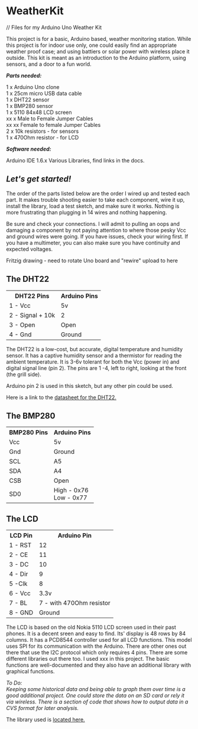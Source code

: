 # WeatherKit
// Files for my Arduino Uno Weather Kit

This project is for a basic, Arduino based, weather monitoring station. While this project is for indoor use only, one could easily find an appropriate weather proof case; and using battiers or solar power with wireless place it outside. This kit is meant as an introduction to the Arduino platform, using sensors, and a door to a fun world. 
<P>
<B><I>Parts needed:</I></B>
<P>
1 x Arduino Uno clone<BR>
1 x 25cm micro USB data cable<BR>
1 x DHT22 sensor<BR>
1 x BMP280 sensor<BR>
1 x 5110 84x48 LCD screen<BR>
xx x Male to Female Jumper Cables<BR>
xx xx Female to female Jumper Cables<BR>
2 x 10k resistors - for sensors<BR>
1 x 470Ohm resistor - for LCD<BR>
<P>
<B><I>Software needed:</I></B>
<P>
Arduino IDE 1.6.x
Various Libraries, find links in the docs. 
<P>
<H2><I>Let's get started!</I></H2>
<P>
The order of the parts listed below are the order I wired up and tested each part. It makes trouble shooting easier to take each component, wire it up, install the library, load a test sketch, and make sure it works. Nothing is more frustrating than plugging in 14 wires and nothing happening. 
<P>
Be sure and check your connections. I will admit to pulling an oops and damaging a component by not paying attention to where those pesky Vcc and ground wires were going. If you have issues, check your wiring first. If you have a multimeter, you can also make sure you have continuity and expected voltages. 
<P>
Fritzig drawing - need to rotate Uno board and "rewire"
	upload to here
<P>	

		
<P>
<H2>The DHT22</H2>
<P>	
<table class="tg">
  <tr>
    <th class="tg-e3zv">DHT22 Pins</th>
    <th class="tg-hgcj">Arduino Pins</th>
  </tr>
  <tr>
    <td class="tg-031e">1 - Vcc</td>
    <td class="tg-s6z2">5v</td>
  </tr>
  <tr>
    <td class="tg-031e">2 - Signal + 10k</td>
    <td class="tg-s6z2">2</td>
  </tr>
  <tr>
    <td class="tg-031e">3 - Open</td>
    <td class="tg-s6z2">Open</td>
  </tr>
  <tr>
    <td class="tg-031e">4 - Gnd</td>
    <td class="tg-s6z2">Ground</td>
  </tr>
</table>
The DHT22 is a low-cost, but accurate, digital temperature and humidity sensor. It has a captive humidity sensor and a thermistor for reading the ambient temperature. It is 3-6v tolerant for both the Vcc (power in) and digital signal line (pin 2). The pins are 1 -4, left to right, looking at the front (the grill side).
<P>
Arduino pin 2 is used in this sketch, but any other pin could be used. 
<P>
Here is a link to the <A HREF="http://www.electroschematics.com/wp-content/uploads/2015/02/DHT22-datasheet.pdf">datasheet for the DHT22.</A>
<P>

<P>
<H2>The BMP280</H2>
<P>
<table class="tg">
  <tr>
    <th class="tg-e3zv">BMP280 Pins</th>
    <th class="tg-e3zv">Arduino Pins</th>
  </tr>
  <tr>
    <td class="tg-031e">Vcc</td>
    <td class="tg-031e">5v</td>
  </tr>
  <tr>
    <td class="tg-031e">Gnd</td>
    <td class="tg-031e">Ground</td>
  </tr>
  <tr>
    <td class="tg-031e">SCL</td>
    <td class="tg-031e">A5</td>
  </tr>
  <tr>
    <td class="tg-031e">SDA</td>
    <td class="tg-031e">A4</td>
  </tr>
  <tr>
    <td class="tg-yw4l">CSB</td>
    <td class="tg-yw4l">Open</td>
  </tr>
  <tr>
    <td class="tg-yw4l">SD0</td>
    <td class="tg-yw4l">High - 0x76<br>Low - 0x77</td>
  </tr>
</table>
<H2>The LCD</H2>
<P>

<table class="tg">
  <tr>
    <th class="tg-e3zv">LCD Pin</th>
    <th class="tg-hgcj">Arduino Pin</th>
  </tr>
  <tr>
    <td class="tg-031e">1 - RST</td>
    <td class="tg-s6z2">12</td>
  </tr>
  <tr>
    <td class="tg-031e">2 - CE</td>
    <td class="tg-s6z2">11</td>
  </tr>
  <tr>
    <td class="tg-031e">3 - DC</td>
    <td class="tg-s6z2">10</td>
  </tr>
  <tr>
    <td class="tg-031e">4 - Dir</td>
    <td class="tg-s6z2">9</td>
  </tr>
  <tr>
    <td class="tg-031e">5 -Clk</td>
    <td class="tg-s6z2">8</td>
  </tr>
  <tr>
    <td class="tg-yw4l">6 - Vcc</td>
    <td class="tg-baqh">3.3v</td>
  </tr>
  <tr>
    <td class="tg-yw4l">7 - BL</td>
    <td class="tg-baqh">7 - with 470Ohm resistor</td>
  </tr>
  <tr>
    <td class="tg-yw4l">8 - GND</td>
    <td class="tg-baqh">Ground</td>
  </tr>
</table>
<P>		
The LCD is based on the old Nokia 5110 LCD screen used in their past phones. It is a decent sreen and easy to find. Its' display is 48 rows by 84 columns. It has a PCD8544 controller used for all LCD functions. This model uses SPI for its communication with the Arduino. There are other ones out there that use the I2C protocol which only requires 4 pins. There are some different libraries out there too. I used xxx in this project. The basic functions are well-documented and they also have an additional library with graphical functions. 

<I>To Do:</I>
<BR>
<I>Keeping some historical data and being able to graph them over time is a good additional project. One could store the data on an SD card or rely it via wireless. There is a section of code that shows how to output data in a CVS format for later analysis. </I>
<P>
The library used is <A HREF="http://www.rinkydinkelectronics.com/download.php?f=LCD5110_Basic.zip">located here.</A> 
<P>

